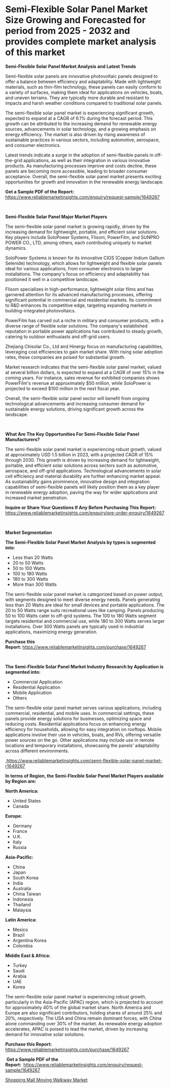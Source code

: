 <p><h1>Semi-Flexible Solar Panel Market Size Growing and Forecasted for period from 2025 - 2032 and provides complete market analysis of this market</h1></p><p><strong>Semi-Flexible Solar Panel Market Analysis and Latest Trends</strong></p>
<p><p>Semi-flexible solar panels are innovative photovoltaic panels designed to offer a balance between efficiency and adaptability. Made with lightweight materials, such as thin-film technology, these panels can easily conform to a variety of surfaces, making them ideal for applications on vehicles, boats, and uneven terrains. They are typically more durable and resistant to impacts and harsh weather conditions compared to traditional solar panels.</p><p>The semi-flexible solar panel market is experiencing significant growth, expected to expand at a CAGR of 6.1% during the forecast period. This growth can be attributed to the increasing demand for renewable energy sources, advancements in solar technology, and a growing emphasis on energy efficiency. The market is also driven by rising awareness of sustainable practices in various sectors, including automotive, aerospace, and consumer electronics.</p><p>Latest trends indicate a surge in the adoption of semi-flexible panels in off-the-grid applications, as well as their integration in various innovative products. As manufacturing processes improve and costs decline, these panels are becoming more accessible, leading to broader consumer acceptance. Overall, the semi-flexible solar panel market presents exciting opportunities for growth and innovation in the renewable energy landscape.</p></p>
<p><strong>Get a Sample PDF of the Report:&nbsp;</strong> <a href="https://www.reliablemarketinsights.com/enquiry/request-sample/1649267?utm_campaign=2117&utm_medium=2&utm_source=Github&utm_content=ia&utm_term=26032025&utm_id=semi-flexible-solar-panel">https://www.reliablemarketinsights.com/enquiry/request-sample/1649267</a></p>
<p>&nbsp;</p>
<p><strong>Semi-Flexible Solar Panel Major Market Players</strong></p>
<p><p>The semi-flexible solar panel market is growing rapidly, driven by the increasing demand for lightweight, portable, and efficient solar solutions. Key players include SoloPower Systems, Flisom, PowerFilm, and SUNPRO POWER CO., LTD, among others, each contributing uniquely to market dynamics.</p><p>SoloPower Systems is known for its innovative CIGS (Copper Indium Gallium Selenide) technology, which allows for lightweight and flexible solar panels ideal for various applications, from consumer electronics to larger installations. The company's focus on efficiency and adaptability has positioned it well in a competitive landscape.</p><p>Flisom specializes in high-performance, lightweight solar films and has garnered attention for its advanced manufacturing processes, offering significant potential in commercial and residential markets. Its commitment to R&D enhances its competitive edge, targeting expanding markets in building-integrated photovoltaics.</p><p>PowerFilm has carved out a niche in military and consumer products, with a diverse range of flexible solar solutions. The company's established reputation in portable power applications has contributed to steady growth, catering to outdoor enthusiasts and off-grid users.</p><p>Zhejiang Chisolar Co., Ltd and Hinergy focus on manufacturing capabilities, leveraging cost efficiencies to gain market share. With rising solar adoption rates, these companies are poised for substantial growth.</p><p>Market research indicates that the semi-flexible solar panel market, valued at several billion dollars, is expected to expand at a CAGR of over 15% in the coming years. For instance, sales revenue for exhibited companies shows PowerFilm's revenue at approximately $50 million, while SoloPower is projected to exceed $100 million in the next fiscal year.</p><p>Overall, the semi-flexible solar panel sector will benefit from ongoing technological advancements and increasing consumer demand for sustainable energy solutions, driving significant growth across the landscape.</p></p>
<p>&nbsp;</p>
<p><strong>What Are The Key Opportunities For Semi-Flexible Solar Panel Manufacturers?</strong></p>
<p><p>The semi-flexible solar panel market is experiencing robust growth, valued at approximately USD 1.5 billion in 2023, with a projected CAGR of 15% through 2030. This growth is driven by increasing demand for lightweight, portable, and efficient solar solutions across sectors such as automotive, aerospace, and off-grid applications. Technological advancements in solar cell efficiency and material durability are further enhancing market appeal. As sustainability gains prominence, innovative design and integration capabilities of semi-flexible panels will likely position them as a key player in renewable energy adoption, paving the way for wider applications and increased market penetration.</p></p>
<p><strong>Inquire or Share Your Questions If Any Before Purchasing This Report:</strong> <a href="https://www.reliablemarketinsights.com/enquiry/pre-order-enquiry/1649267?utm_campaign=2117&utm_medium=2&utm_source=Github&utm_content=ia&utm_term=26032025&utm_id=semi-flexible-solar-panel">https://www.reliablemarketinsights.com/enquiry/pre-order-enquiry/1649267</a></p>
<p>&nbsp;</p>
<p><strong>Market Segmentation</strong></p>
<p><strong>The Semi-Flexible Solar Panel Market Analysis by types is segmented into:</strong></p>
<p><ul><li>Less than 20 Watts</li><li>20 to 50 Watts</li><li>50 to 100 Watts</li><li>100 to 180 Watts</li><li>180 to 300 Watts</li><li>More than 300 Watts</li></ul></p>
<p><p>The semi-flexible solar panel market is categorized based on power output, with segments designed to meet diverse energy needs. Panels generating less than 20 Watts are ideal for small devices and portable applications. The 20 to 50 Watts range suits recreational uses like camping. Panels producing 50 to 100 Watts cater to off-grid systems. The 100 to 180 Watts segment targets residential and commercial use, while 180 to 300 Watts serves larger installations. Over 300 Watts panels are typically used in industrial applications, maximizing energy generation.</p></p>
<p><strong>Purchase this Report:&nbsp;</strong><a href="https://www.reliablemarketinsights.com/purchase/1649267?utm_campaign=2117&utm_medium=2&utm_source=Github&utm_content=ia&utm_term=26032025&utm_id=semi-flexible-solar-panel">https://www.reliablemarketinsights.com/purchase/1649267</a></p>
<p>&nbsp;</p>
<p><strong>The Semi-Flexible Solar Panel Market Industry Research by Application is segmented into:</strong></p>
<p><ul><li>Commercial Application</li><li>Residential Application</li><li>Mobile Application</li><li>Others</li></ul></p>
<p><p>The semi-flexible solar panel market serves various applications, including commercial, residential, and mobile uses. In commercial settings, these panels provide energy solutions for businesses, optimizing space and reducing costs. Residential applications focus on enhancing energy efficiency for households, allowing for easy integration on rooftops. Mobile applications involve their use in vehicles, boats, and RVs, offering versatile power sources on the go. Other applications may include use in remote locations and temporary installations, showcasing the panels' adaptability across different environments.</p></p>
<p><a href="https://www.reliablemarketinsights.com/semi-flexible-solar-panel-market-r1649267?utm_campaign=2117&utm_medium=2&utm_source=Github&utm_content=ia&utm_term=26032025&utm_id=semi-flexible-solar-panel">&nbsp;https://www.reliablemarketinsights.com/semi-flexible-solar-panel-market-r1649267</a></p>
<p><strong>In terms of Region, the Semi-Flexible Solar Panel Market Players available by Region are:</strong></p>
<p>
    <p> <strong> North America: </strong>
        <ul>
            <li>United States</li>
            <li>Canada</li>
        </ul>
        </p> 
    <p> <strong> Europe: </strong>
        <ul>
            <li>Germany</li>
            <li>France</li>
            <li>U.K.</li>
            <li>Italy</li>
            <li>Russia</li>
        </ul>
        </p> 
    <p> <strong> Asia-Pacific: </strong>
        <ul>
            <li>China</li>
            <li>Japan</li>
            <li>South Korea</li>
            <li>India</li>
            <li>Australia</li>
            <li>China Taiwan</li>
            <li>Indonesia</li>
            <li>Thailand</li>
            <li>Malaysia</li>
        </ul>
        </p> 
    <p> <strong> Latin America: </strong>
        <ul>
            <li>Mexico</li>
            <li>Brazil</li>
            <li>Argentina Korea</li>
            <li>Colombia</li>
        </ul>
        </p> 
    <p> <strong> Middle East & Africa: </strong>
        <ul>
            <li>Turkey</li>
            <li>Saudi</li>
            <li>Arabia</li>
            <li>UAE</li>
            <li>Korea</li>
        </ul>
    </p>
    </p>
<p><p>The semi-flexible solar panel market is experiencing robust growth, particularly in the Asia-Pacific (APAC) region, which is projected to account for approximately 40% of the global market share. North America and Europe are also significant contributors, holding shares of around 25% and 20%, respectively. The USA and China remain dominant forces, with China alone commanding over 30% of the market. As renewable energy adoption accelerates, APAC is poised to lead the market, driven by increasing demand for innovative solar solutions.</p></p>
<p><strong>Purchase this Report: </strong><a href="https://www.reliablemarketinsights.com/purchase/1649267?utm_campaign=2117&utm_medium=2&utm_source=Github&utm_content=ia&utm_term=26032025&utm_id=semi-flexible-solar-panel">https://www.reliablemarketinsights.com/purchase/1649267</a></p>
<p>&nbsp;<strong>Get a Sample PDF of the Report:&nbsp;&nbsp;</strong><a href="https://www.reliablemarketinsights.com/enquiry/request-sample/1649267?utm_campaign=2117&utm_medium=2&utm_source=Github&utm_content=ia&utm_term=26032025&utm_id=semi-flexible-solar-panel">https://www.reliablemarketinsights.com/enquiry/request-sample/1649267</a></p>
<p><strong></strong></p>
<p><p><a href="https://github.com/nathandecarvalho/Market-Research-Report-List-6/blob/main/shopping-mall-moving-walkway-market.md?utm_campaign=2117&utm_medium=2&utm_source=Github&utm_content=ia&utm_term=26032025&utm_id=semi-flexible-solar-panel">Shopping Mall Moving Walkway Market</a></p></p>